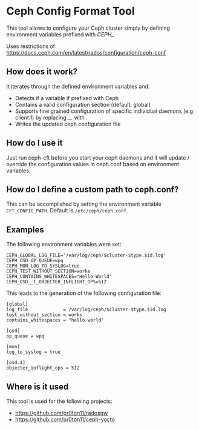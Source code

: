 # Ceph Config Format Tool

This tool allows to configure your Ceph cluster simply by defining environment variables prefixed with *CEPH_*

Uses restrictions of https://docs.ceph.com/en/latest/rados/configuration/ceph-conf

## How does it work?

It iterates through the defined environment variables and:

* Detects if a variable if prefixed with Ceph
* Contains a valid configuration section (default: global)
* Supports fine grained configuration of specific individual daemons (e.g client.1) by replacing *__* with *.*
* Writes the updated ceph configuration file

## How do I use it

Just run ceph-cft before you start your ceph daemons and it will update / override the configuration values in ceph.conf based on environment variables.

## How do I define a custom path to ceph.conf?

This can be accomplished by setting the environment variable ``` CFT_CONFIG_PATH ```. Default is ```/etc/ceph/ceph.conf```.

## Examples

The following environment variables were set:

```
CEPH_GLOBAL_LOG_FILE='/var/log/ceph/$cluster-$type.$id.log'
CEPH_OSD_OP_QUEUE=wpq
CEPH_MON_LOG_TO_SYSLOG=true
CEPH_TEST_WITHOUT_SECTION=works
CEPH_CONTAINS_WHITESPACES="Hello World"
CEPH_OSD__1_OBJECTER_INFLIGHT_OPS=512
```

This leads to the generation of the following configuration file:

```
[global]
log_file             = /var/log/ceph/$cluster-$type.$id.log
test_without_section = works
contains_whitespaces = "hello world"

[osd]
op_queue = wpq

[mon]
log_to_syslog = true

[osd.1]
objecter_inflight_ops = 512
```


## Where is it used

This tool is used for the following projects:

* https://github.com/pr0ton11/radosgw
* https://github.com/pr0ton11/ceph-yocto
